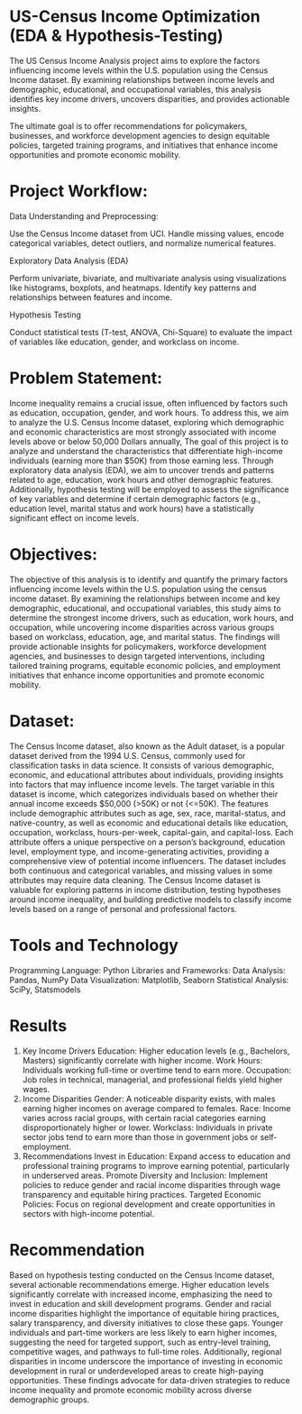 # US-Census Income Optimization (EDA & Hypothesis-Testing)

The US Census Income Analysis project aims to explore the factors influencing income levels within the U.S. population using the Census Income dataset. By examining relationships between income levels and demographic, educational, and occupational variables, this analysis identifies key income drivers, uncovers disparities, and provides actionable insights.

The ultimate goal is to offer recommendations for policymakers, businesses, and workforce development agencies to design equitable policies, targeted training programs, and initiatives that enhance income opportunities and promote economic mobility.

# Project Workflow: 

Data Understanding and Preprocessing:

Use the Census Income dataset from UCI.
Handle missing values, encode categorical variables, detect outliers, and normalize numerical features.

Exploratory Data Analysis (EDA)

Perform univariate, bivariate, and multivariate analysis using visualizations like histograms, boxplots, and heatmaps.
Identify key patterns and relationships between features and income.

Hypothesis Testing

Conduct statistical tests (T-test, ANOVA, Chi-Square) to evaluate the impact of variables like education, gender, and workclass on income.


# Problem Statement:
Income inequality remains a crucial issue, often influenced by factors such as education, occupation, gender, and work hours. To address this, we aim to analyze the U.S. Census Income dataset, exploring which demographic and economic characteristics are most strongly associated with income levels above or below 50,000 Dollars annually, The goal of this project is to analyze and understand the characteristics that differentiate high-income individuals (earning more than $50K) from those earning less. Through exploratory data analysis (EDA), we aim to uncover trends and patterns related to age, education, work hours and other demographic features. Additionally, hypothesis testing will be employed to assess the significance of key variables and determine if certain demographic factors (e.g., education level, marital status and work hours) have a statistically significant effect on income levels.

# Objectives:
The objective of this analysis is to identify and quantify the primary factors influencing income levels within the U.S. population using the census income dataset. By examining the relationships between income and key demographic, educational, and occupational variables, this study aims to determine the strongest income drivers, such as education, work hours, and occupation, while uncovering income disparities across various groups based on workclass, education, age, and marital status. The findings will provide actionable insights for policymakers, workforce development agencies, and businesses to design targeted interventions, including tailored training programs, equitable economic policies, and employment initiatives that enhance income opportunities and promote economic mobility.

# Dataset:
The Census Income dataset, also known as the Adult dataset, is a popular dataset derived from the 1994 U.S. Census, commonly used for classification tasks in data science. It consists of various demographic, economic, and educational attributes about individuals, providing insights into factors that may influence income levels. The target variable in this dataset is income, which categorizes individuals based on whether their annual income exceeds $50,000 (>50K) or not (<=50K). The features include demographic attributes such as age, sex, race, marital-status, and native-country, as well as economic and educational details like education, occupation, workclass, hours-per-week, capital-gain, and capital-loss. Each attribute offers a unique perspective on a person’s background, education level, employment type, and income-generating activities, providing a comprehensive view of potential income influencers. The dataset includes both continuous and categorical variables, and missing values in some attributes may require data cleaning. The Census Income dataset is valuable for exploring patterns in income distribution, testing hypotheses around income inequality, and building predictive models to classify income levels based on a range of personal and professional factors.

# Tools and Technology
Programming Language: Python
Libraries and Frameworks:
Data Analysis: Pandas, NumPy
Data Visualization: Matplotlib, Seaborn
Statistical Analysis: SciPy, Statsmodels

# Results
1. Key Income Drivers
Education: Higher education levels (e.g., Bachelors, Masters) significantly correlate with higher income.
Work Hours: Individuals working full-time or overtime tend to earn more.
Occupation: Job roles in technical, managerial, and professional fields yield higher wages.
2. Income Disparities
Gender: A noticeable disparity exists, with males earning higher incomes on average compared to females.
Race: Income varies across racial groups, with certain racial categories earning disproportionately higher or lower.
Workclass: Individuals in private sector jobs tend to earn more than those in government jobs or self-employment.
3. Recommendations
Invest in Education:
Expand access to education and professional training programs to improve earning potential, particularly in underserved areas.
Promote Diversity and Inclusion:
Implement policies to reduce gender and racial income disparities through wage transparency and equitable hiring practices.
Targeted Economic Policies:
Focus on regional development and create opportunities in sectors with high-income potential.

# Recommendation
Based on hypothesis testing conducted on the Census Income dataset, several actionable recommendations emerge. Higher education levels significantly correlate with increased income, emphasizing the need to invest in education and skill development programs. Gender and racial income disparities highlight the importance of equitable hiring practices, salary transparency, and diversity initiatives to close these gaps. Younger individuals and part-time workers are less likely to earn higher incomes, suggesting the need for targeted support, such as entry-level training, competitive wages, and pathways to full-time roles. Additionally, regional disparities in income underscore the importance of investing in economic development in rural or underdeveloped areas to create high-paying opportunities. These findings advocate for data-driven strategies to reduce income inequality and promote economic mobility across diverse demographic groups.

